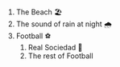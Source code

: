 1. The Beach 🏖️
2. The sound of rain at night 🌧️
3. Football ⚽
   1. Real Sociedad 👑
   2. The rest of Football
